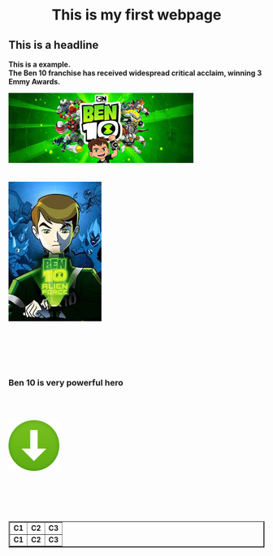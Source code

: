 <html>

<head>


</head>

<body>

<h1 align="center"><b>This is my first webpage<b></h1>

<h2>This is a headline</h2>

<p><b>This is a example</b>.<br>The Ben 10 franchise has received widespread critical acclaim, winning 3 Emmy Awards.<p>

<img src="images.jpg">
<br><br><br><img src="download.jpg"><br><br><br><br><br><br>
<h3><b>Ben 10 is very powerful hero</b></h3><br><br>

<a href="wishwabro.html"><img src="download-png-icon-3-Transparent-Images.png" width="100"></a>

<br><br><br><br>
<table border="2" align="center">
<tr><td>C1</td><td>C2</td><td>C3</td></tr>
<tr><td>C1</td><td>C2</td><td>C3</td></tr>


</table>

</body>


</html>
